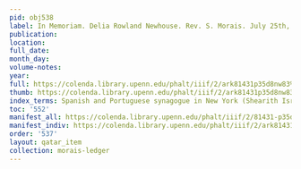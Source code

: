 ```yaml
---
pid: obj538
label: In Memoriam. Delia Rowland Newhouse. Rev. S. Morais. July 25th, 1886.
publication:
location:
full_date:
month_day:
volume-notes:
year:
full: https://colenda.library.upenn.edu/phalt/iiif/2/ark81431p35d8nw83%2FSHA256E-s2594649--b131e219a7acc13bd912af5f3a823a566032f352521338c77ac86d91f358ff48.jpeg/full/3500,/0/default.jpg
thumb: https://colenda.library.upenn.edu/phalt/iiif/2/ark81431p35d8nw83%2FSHA256E-s2594649--b131e219a7acc13bd912af5f3a823a566032f352521338c77ac86d91f358ff48.jpeg/full/!200,200/0/default.jpg
index_terms: Spanish and Portuguese synagogue in New York (Shearith Israel)
toc: '552'
manifest_all: https://colenda.library.upenn.edu/phalt/iiif/2/81431-p35d8nw83/manifest
manifest_indiv: https://colenda.library.upenn.edu/phalt/iiif/2/ark81431p35d8nw83%2FSHA256E-s2594649--b131e219a7acc13bd912af5f3a823a566032f352521338c77ac86d91f358ff48.jpeg
order: '537'
layout: qatar_item
collection: morais-ledger
---
```

